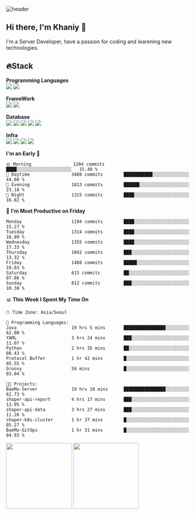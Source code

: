![header](https://capsule-render.vercel.app/api?type=soft&text=Welcome!&color=auto&height=200&section=header&fontSize=70)

## Hi there, I'm Khaniy 👋
I'm a Server Developer, have a passion for coding and learening new technologies.
<!-- <br> 📫 Email : kangh1596@gmail.com 
<br> 📝 Blog  : khan03.tistory.com/
<br> <img src="https://img.shields.io/badge/Email-222222?style=for-the-badge&logo=Gmail&logoColor=white">
<br> <img src="https://img.shields.io/badge/Blog -222222?style=for-the-badge&logo=Tistory&logoColor=white">
[hank0302's Blog](https://khan03.tistory.com/)
-->
## 🔥Stack 

**Programming Languages** <br>
 <img src="https://img.shields.io/badge/JAVA-E6522C?style=for-the-badge&logo=Java&logoColor=white">
 <img src="https://img.shields.io/badge/Python-3776AB?style=for-the-badge&logo=python&logoColor=white">

**FrameWork** <br>
<img src="https://img.shields.io/badge/SpringBoot-6DB33F?style=for-the-badge&logo=SpringBoot&logoColor=white">
<img src="https://img.shields.io/badge/FastAPI-009688?style=for-the-badge&logo=FastAPI&logoColor=white">

**Database** <br>
<img src="https://img.shields.io/badge/MySQL-4479A1?style=for-the-badge&logo=MySQL&logoColor=white">
<img src="https://img.shields.io/badge/MariaDB-003545?style=for-the-badge&logo=MariaDB&logoColor=white">
<img src="https://img.shields.io/badge/MongoDB-47A248?style=for-the-badge&logo=MongoDB&logoColor=white">
<img src="https://img.shields.io/badge/Redis-DC382D?style=for-the-badge&logo=Redis&logoColor=white">
<img src="https://img.shields.io/badge/PostgreSQL-4169E1?style=for-the-badge&logo=PostgreSQL&logoColor=white">

**Infra** <br>
<img src="https://img.shields.io/badge/Docker-2496ED?style=for-the-badge&logo=Docker&logoColor=white">
<img src="https://img.shields.io/badge/Kubernetes-326CE5?style=for-the-badge&logo=Kubernetes&logoColor=white">
<img src="https://img.shields.io/badge/Prometheus-E6522C?style=for-the-badge&logo=prometheus&logoColor=white">
<img src="https://img.shields.io/badge/Grafana-F46800?style=for-the-badge&logo=grafana&logoColor=white">

<!--START_SECTION:waka-->
**I'm an Early 🐤** 

```text
🌞 Morning                1204 commits        ████░░░░░░░░░░░░░░░░░░░░░   15.40 % 
🌆 Daytime                3488 commits        ███████████░░░░░░░░░░░░░░   44.60 % 
🌃 Evening                1813 commits        ██████░░░░░░░░░░░░░░░░░░░   23.18 % 
🌙 Night                  1315 commits        ████░░░░░░░░░░░░░░░░░░░░░   16.82 % 
```
📅 **I'm Most Productive on Friday** 

```text
Monday                   1194 commits        ████░░░░░░░░░░░░░░░░░░░░░   15.27 % 
Tuesday                  1314 commits        ████░░░░░░░░░░░░░░░░░░░░░   16.80 % 
Wednesday                1355 commits        ████░░░░░░░░░░░░░░░░░░░░░   17.33 % 
Thursday                 1042 commits        ███░░░░░░░░░░░░░░░░░░░░░░   13.32 % 
Friday                   1488 commits        █████░░░░░░░░░░░░░░░░░░░░   19.03 % 
Saturday                 615 commits         ██░░░░░░░░░░░░░░░░░░░░░░░   07.86 % 
Sunday                   812 commits         ███░░░░░░░░░░░░░░░░░░░░░░   10.38 % 
```


📊 **This Week I Spent My Time On** 

```text
🕑︎ Time Zone: Asia/Seoul

💬 Programming Languages: 
Java                     19 hrs 5 mins       ████████████████░░░░░░░░░   62.00 % 
YAML                     3 hrs 24 mins       ███░░░░░░░░░░░░░░░░░░░░░░   11.07 % 
Python                   2 hrs 35 mins       ██░░░░░░░░░░░░░░░░░░░░░░░   08.43 % 
Protocol Buffer          1 hr 42 mins        █░░░░░░░░░░░░░░░░░░░░░░░░   05.55 % 
Groovy                   56 mins             █░░░░░░░░░░░░░░░░░░░░░░░░   03.04 % 

🐱‍💻 Projects: 
BaeMo-Server             19 hrs 18 mins      ████████████████░░░░░░░░░   62.73 % 
shaper-api-report        4 hrs 17 mins       ███░░░░░░░░░░░░░░░░░░░░░░   13.95 % 
shaper-api-data          3 hrs 27 mins       ███░░░░░░░░░░░░░░░░░░░░░░   11.26 % 
shaper-k8s-cluster       1 hr 37 mins        █░░░░░░░░░░░░░░░░░░░░░░░░   05.27 % 
BaeMo-GitOps             1 hr 31 mins        █░░░░░░░░░░░░░░░░░░░░░░░░   04.93 % 
```


<!--END_SECTION:waka-->
<p>
  <img height="180em" src="https://github-readme-stats-khaniys-projects.vercel.app/api?username=khaniy&show_icons=true&include_all_commits=true&theme=dracula">
  <img height="180em" src="https://github-readme-stats-khaniys-projects.vercel.app/api/top-langs?username=khaniy&layout=compact&theme=dracula">
</p>

